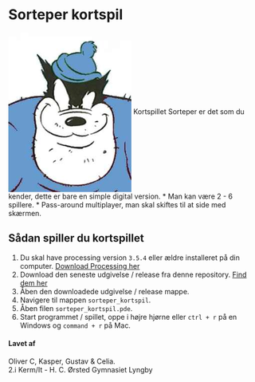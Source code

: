# Sorteper kortspil
<img align="center" src="./sorteper.jpeg">
Kortspillet Sorteper er det som du kender, dette er bare en simple digital version.
* Man kan være 2 - 6 spillere.
* Pass-around multiplayer, man skal skiftes til at side med skærmen.

## Sådan spiller du kortspillet
1. Du skal have processing version `3.5.4` eller ældre installeret på din computer. [Download Processing her](https://processing.org/download/)
1. Download den seneste udgivelse / release fra denne repository. [Find dem her](https://github.com/orc13a/Sorteper-kortspil/releases)
1. Åben den downloadede udgivelse / release mappe.
1. Navigere til mappen `sorteper_kortspil`.
1. Åben filen `sorteper_kortspil.pde`.
1. Start programmet / spillet, oppe i højre hjørne eller `ctrl + r` på en Windows og `command + r` på Mac.

#### Lavet af 
Oliver C, Kasper, Gustav & Celia.<br>
2.i Kerm/It - H. C. Ørsted Gymnasiet Lyngby